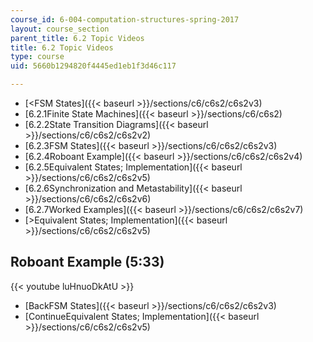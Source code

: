 ```yaml
---
course_id: 6-004-computation-structures-spring-2017
layout: course_section
parent_title: 6.2 Topic Videos
title: 6.2 Topic Videos
type: course
uid: 5660b1294820f4445ed1eb1f3d46c117

---
```


*   [<FSM States]({{< baseurl >}}/sections/c6/c6s2/c6s2v3)
*   [6.2.1Finite State Machines]({{< baseurl >}}/sections/c6/c6s2)
*   [6.2.2State Transition Diagrams]({{< baseurl >}}/sections/c6/c6s2/c6s2v2)
*   [6.2.3FSM States]({{< baseurl >}}/sections/c6/c6s2/c6s2v3)
*   [6.2.4Roboant Example]({{< baseurl >}}/sections/c6/c6s2/c6s2v4)
*   [6.2.5Equivalent States; Implementation]({{< baseurl >}}/sections/c6/c6s2/c6s2v5)
*   [6.2.6Synchronization and Metastability]({{< baseurl >}}/sections/c6/c6s2/c6s2v6)
*   [6.2.7Worked Examples]({{< baseurl >}}/sections/c6/c6s2/c6s2v7)
*   [\>Equivalent States; Implementation]({{< baseurl >}}/sections/c6/c6s2/c6s2v5)

Roboant Example (5:33)
----------------------

{{< youtube luHnuoDkAtU >}}

*   [BackFSM States]({{< baseurl >}}/sections/c6/c6s2/c6s2v3)
*   [ContinueEquivalent States; Implementation]({{< baseurl >}}/sections/c6/c6s2/c6s2v5)